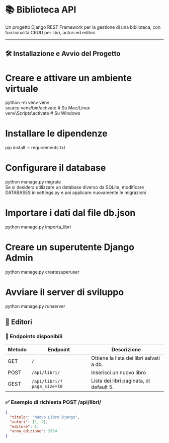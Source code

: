 # 📚 Biblioteca API

Un progetto Django REST Framework per la gestione di una biblioteca, con funzionalità CRUD per libri, autori ed editori.

---

## 🛠 Installazione e Avvio del Progetto

# Creare e attivare un ambiente virtuale
python -m venv venv <br>
source venv/bin/activate  # Su Mac/Linux <br>
venv\Scripts\activate  # Su Windows

# Installare le dipendenze
pip install -r requirements.txt

# Configurare il database
python manage.py migrate <br>
Se si desidera utilizzare un database diverso da SQLite, modificare DATABASES in settings.py e poi applicare nuovamente le migrazioni

# Importare i dati dal file db.json
python manage.py importa_libri

# Creare un superutente Django Admin
python manage.py createsuperuser

# Avviare il server di sviluppo
python manage.py runserver


## 📌 Editori

### 🔹 Endpoints disponibili

| Metodo | Endpoint                     | Descrizione                              |
|--------|------------------------------|------------------------------------------|
| GET    | `/`                          | Ottiene la lista dei libri salvati a db. |
| POST   | `/api/libri/`                | Inserisci un nuovo libro                 |
| GEST   | `/api/libri/?page_size=10`   | Lista dei libri paginata, di default 5.  |

### ✅ Esempio di richiesta **POST** /api/libri/
```json
{
  "titolo": "Nuovo Libro Django",
  "autori": [1, 2],
  "editore": 1,
  "anno_edizione": 2024
}